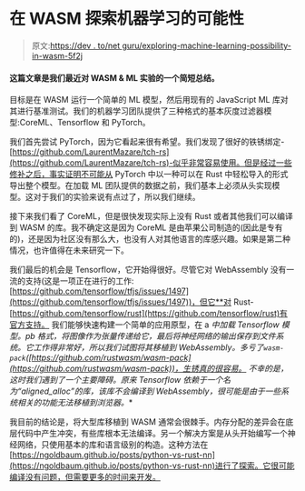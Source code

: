 # 在 WASM 探索机器学习的可能性

> 原文:[https://dev . to/net guru/exploring-machine-learning-possibility-in-wasm-5f2j](https://dev.to/netguru/exploring-machine-learning-possibilities-in-wasm-5f2j)

#### 这篇文章是我们最近对 WASM & ML 实验的一个简短总结。

目标是在 WASM 运行一个简单的 ML 模型，然后用现有的 JavaScript ML 库对其进行基准测试。我们的机器学习团队提供了三种格式的基本灰度过滤器模型:CoreML、Tensorflow 和 PyTorch。

我们首先尝试 PyTorch，因为它看起来很有希望。我们发现了很好的铁锈绑定-[https://github.com/LaurentMazare/tch-rs](https://github.com/LaurentMazare/tch-rs)-似乎非常容易使用。但是经过一些修补之后，事实证明不可能从 PyTorch 中以一种可以在 Rust 中轻松导入的形式导出整个模型。在加载 ML 团队提供的数据之前，我们基本上必须从头实现模型。这对于我们的实验来说有点过了，所以我们继续。

接下来我们看了 CoreML，但是很快发现实际上没有 Rust 或者其他我们可以编译到 WASM 的库。我不确定这是因为 CoreML 是由苹果公司制造的(因此是专有的)，还是因为社区没有那么大，也没有人对其他语言的库感兴趣。如果是第二种情况，也许值得在未来研究一下。

我们最后的机会是 Tensorflow，它开始得很好。尽管它对 WebAssembly 没有一流的支持(这是一项正在进行的工作:[https://github.com/tensorflow/tfjs/issues/1497](https://github.com/tensorflow/tfjs/issues/1497))，但它**对 Rust-[https://github.com/tensorflow/rust](https://github.com/tensorflow/rust)有官方支持。
我们能够快速构建一个简单的应用原型，在 a *中加载 Tensorflow 模型。pb 格式，将图像作为张量传递给它，最后将神经网络的输出保存到文件系统。它工作得非常好，所以我们试图将其移植到 WebAssembly。多亏了`wasm-pack`([https://github.com/rustwasm/wasm-pack](https://github.com/rustwasm/wasm-pack))，生锈真的很容易。
不幸的是，这时我们遇到了一个主要障碍。原来 Tensorflow 依赖于一个名为“aligned_alloc”的库，该库不会编译到 WebAssembly，很可能是由于一些系统相关的功能无法移植到浏览器。**

我目前的结论是，将大型库移植到 WASM 通常会很棘手。内存分配的差异会在底层代码中产生冲突，有些库根本无法编译。另一个解决方案是从头开始编写一个神经网络，只使用基本的库和语言级别的构造。这种方法在[https://ngoldbaum.github.io/posts/python-vs-rust-nn](https://ngoldbaum.github.io/posts/python-vs-rust-nn)进行了探索。它很可能编译没有问题，但需要更多的时间来开发。